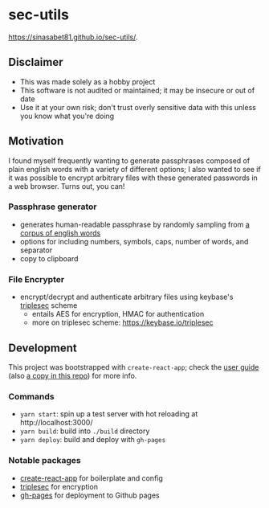 # sec-utils
https://sinasabet81.github.io/sec-utils/.

## Disclaimer
- This was made solely as a hobby project
- This software is not audited or maintained; it may be insecure or out of date
- Use it at your own risk; don't trust overly sensitive data with this unless you know what you're doing

## Motivation
I found myself frequently wanting to generate passphrases composed of plain english words with a variety of different options; I also wanted to see if it was possible to encrypt arbitrary files with these generated passwords in a web browser. Turns out, you can!

### Passphrase generator
- generates human-readable passphrase by randomly sampling from [a corpus of english words](https://github.com/sinasabet81/sec-utils/blob/master/src/util/corpus.js)
- options for including numbers, symbols, caps, number of words, and separator
- copy to clipboard

### File Encrypter
- encrypt/decrypt and authenticate arbitrary files using keybase's [triplesec](https://github.com/keybase/triplesec) scheme
  - entails AES for encryption, HMAC for authentication
  - more on triplesec scheme: https://keybase.io/triplesec

## Development
This project was bootstrapped with `create-react-app`; check the [user guide](https://github.com/facebook/create-react-app/blob/master/packages/react-scripts/template/README.md) (also [a copy in this repo](https://github.com/sinasabet81/sec-utils/blob/master/docs/create_react_app_user_guide.md)) for more info.

### Commands
- `yarn start`: spin up a test server with hot reloading at http://localhost:3000/
- `yarn build`: build into `./build` directory
- `yarn deploy`: build and deploy with `gh-pages`

### Notable packages
- [create-react-app](https://github.com/facebook/create-react-app) for boilerplate and config
- [triplesec](https://github.com/keybase/triplesec) for encryption
- [gh-pages](https://github.com/tschaub/gh-pages) for deployment to Github pages
